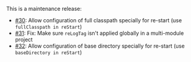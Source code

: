 This is a maintenance release:

   * [#30][]: Allow configuration of full classpath specially for re-start (use `fullClasspath in reStart`)
   * [#31][]: Fix: Make sure `reLogTag` isn't applied globally in a multi-module project
   * [#32][]: Allow configuration of base directory specially for re-start (use `baseDirectory in reStart`)

 [#30]: https://github.com/spray/sbt-revolver/issues/30
 [#31]: https://github.com/spray/sbt-revolver/issues/31
 [#32]: https://github.com/spray/sbt-revolver/issues/32
